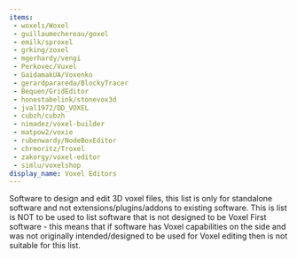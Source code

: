 ```yaml
---
items:
 - woxels/Woxel
 - guillaumechereau/goxel
 - emilk/sproxel
 - grking/zoxel
 - mgerhardy/vengi
 - Perkovec/Vuxel
 - GaidamakUA/Voxenko
 - gerardparareda/BlockyTracer
 - Bequen/GridEditor
 - honestabelink/stonevox3d
 - jval1972/DD_VOXEL
 - cubzh/cubzh
 - nimadez/voxel-builder
 - matpow2/voxie
 - rubenwardy/NodeBoxEditor
 - chrmoritz/Troxel
 - zakorgy/voxel-editor
 - simlu/voxelshop
display_name: Voxel Editors
---
```

Software to design and edit 3D voxel files, this list is only for standalone software and not extensions/plugins/addons to existing software. This is list is NOT to be used to list software that is not designed to be Voxel First software - this means that if software has Voxel capabilities on the side and was not originally intended/designed to be used for Voxel editing then is not suitable for this list.
